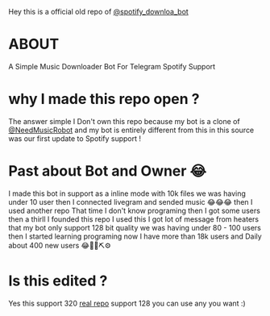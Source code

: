Hey this is a official old  repo of [@spotify_downloa_bot](https://t.me/Spotify_downloa_bot)
# ABOUT
A Simple Music Downloader Bot For Telegram Spotify Support
# why I made this repo open ?
The answer simple I Don't own this repo because my bot is a clone of [@NeedMusicRobot](https://t.me/NeedMusicRobot) and my bot
is entirely different from this in this source was our first update to Spotify support !
# Past about Bot and Owner 😂
I made this bot in support as a inline mode with 10k files we was having under 10 user then I connected livegram and sended music 😂😂😂 then I used another repo That time I don't know programing then I got some users then a thirll I founded this repo I used this I got lot of message from heaters that my bot only support 128 bit quality we was having under 80 - 100 users then I started learning programing now I have more than 18k users and Daily about 400 new users 😂💞🥳⛏️⚙️
# Is this edited ? 

Yes this support 320 [real repo](https://github.com/rozari0/NeedMusicRobot) support 128 you can use any you want :)
